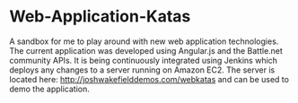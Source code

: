 Web-Application-Katas
=====================

A sandbox for me to play around with new web application technologies. The current application was developed using Angular.js and the Battle.net community APIs. It is being continuously integrated using Jenkins which deploys any changes to a server running on Amazon EC2. The server is located here: http://joshwakefielddemos.com/webkatas and can be used to demo the application.
